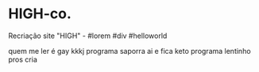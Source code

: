 # HIGH-co.
Recriação site "HIGH" - #lorem #div #helloworld

quem me ler é gay kkkj
programa saporra ai e fica keto
programa lentinho pros cria

